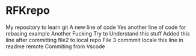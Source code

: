 # RFKrepo

My repository to learn git
A new line of code
Yes another line of code for rebasing example
Another Fucking Try to Understand this stuff
Added this line after committing file2 to local repo
File 3 commmit locale this line in readme remote
Commiting from Vscode
